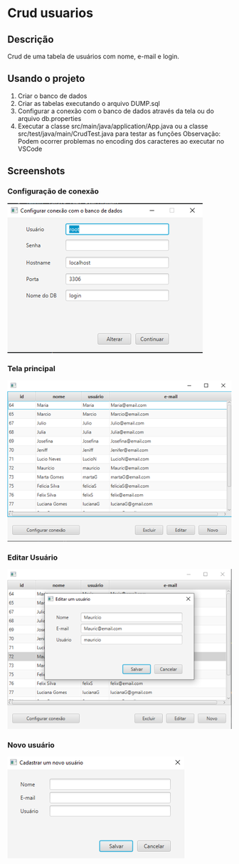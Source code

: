 # Crud usuarios
## Descrição
  Crud de uma tabela de usuários com nome, e-mail e login. 
## Usando o projeto
1. Criar o banco de dados
2. Criar as tabelas executando o arquivo DUMP.sql
3. Configurar a conexão com o banco de dados através da tela ou do arquivo db.properties
4. Executar a classe src/main/java/application/App.java ou a classe src/test/java/main/CrudTest.java para testar as funções
Observação: Podem ocorrer problemas no encoding dos caracteres ao executar no VSCode
## Screenshots
### Configuração de conexão
![Tela configurar conexão](screenshots/config.png)
### Tela principal
![Tela principal](screenshots/main.png)
### Editar Usuário
![Tela editar usuário](screenshots/edit.png)
### Novo usuário
![Tela editar usuário](screenshots/new.png)
